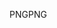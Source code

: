 <span data-ttu-id="b4dfa-101">PNG</span><span class="sxs-lookup"><span data-stu-id="b4dfa-101">PNG</span></span>